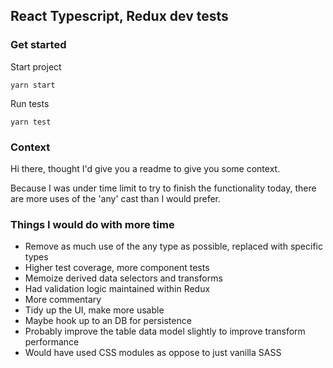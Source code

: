 ## React Typescript, Redux dev tests

### Get started
Start project
```
yarn start
```
Run tests
```
yarn test
```

### Context

Hi there, thought I'd give you a readme to give you some context.

Because I was under time limit to try to finish the functionality today, there are more uses of the 'any' cast than I would prefer.

### Things I would do with more time
- Remove as much use of the any type as possible, replaced with specific types
- Higher test coverage, more component tests
- Memoize derived data selectors and transforms
- Had validation logic maintained within Redux
- More commentary
- Tidy up the UI, make more usable
- Maybe hook up to an DB for persistence
- Probably improve the table data model slightly to improve transform performance
- Would have used CSS modules as oppose to just vanilla SASS
